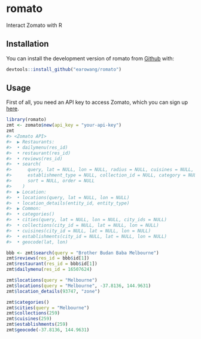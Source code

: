 
<!-- README.md is generated from README.Rmd. Please edit that file -->

# romato

Interact Zomato with R

## Installation

You can install the development version of romato from
[Github](https://github.com/earowang/romato) with:

``` r
devtools::install_github("earowang/romato")
```

## Usage

First of all, you need an API key to access Zomato, which you can sign
up [here](https://developers.zomato.com/api).

``` r
library(romato)
zmt <- zomato$new(api_key = "your-api-key")
zmt
#> <Zomato API> 
#>  ▶ Restaurants: 
#>  • dailymenu(res_id)
#>  • restaurant(res_id)
#>  • reviews(res_id)
#>  • search(
#>      query, lat = NULL, lon = NULL, radius = NULL, cuisines = NULL, 
#>      establishment_type = NULL, collection_id = NULL, category = NULL, 
#>      sort = NULL, order = NULL
#>    )
#>  ▶ Location: 
#>  • locations(query, lat = NULL, lon = NULL)
#>  • location_details(entity_id, entity_type)
#>  ▶ Common: 
#>  • categories()
#>  • cities(query, lat = NULL, lon = NULL, city_ids = NULL)
#>  • collections(city_id = NULL, lat = NULL, lon = NULL)
#>  • cuisines(city_id = NULL, lat = NULL, lon = NULL)
#>  • establishments(city_id = NULL, lat = NULL, lon = NULL)
#>  • geocode(lat, lon)
```

``` r
bbb <- zmt$search(query = "Brother Budan Baba Melbourne")
zmt$reviews(res_id = bbb$id[1])
zmt$restaurant(res_id = bbb$id[1])
zmt$dailymenu(res_id = 16507624)

zmt$locations(query = "Melbourne")
zmt$locations(query = "Melbourne", -37.8136, 144.9631)
zmt$location_details(93747, "zone")

zmt$categories()
zmt$cities(query = "Melbourne")
zmt$collections(259)
zmt$cuisines(259)
zmt$establishments(259)
zmt$geocode(-37.8136, 144.9631)
```
